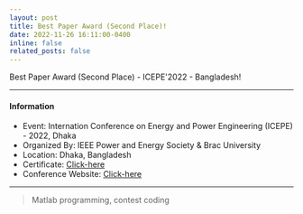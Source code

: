 ```yaml
---
layout: post
title: Best Paper Award (Second Place)!
date: 2022-11-26 16:11:00-0400
inline: false
related_posts: false
---
```


Best Paper Award (Second Place) - ICEPE'2022 - Bangladesh!

***

#### Information
<ul>
    <li>Event: Internation Conference on Energy and Power Engineering (ICEPE) - 2022, Dhaka</li>
    <li>Organized By: IEEE Power and Energy Society & Brac University</li>
    <li>Location: Dhaka, Bangladesh</li>
    <li>Certificate: <a href="https://drive.google.com/file/d/1peqDqsFiX77mkgjVRowOEXgYcW_rP7ph/view">Click-here</a></li>
        <li>Conference Website: <a href="https://icepe.bracu.ac.bd/">Click-here</a></li>
</ul>

***

> Matlab programming, contest coding
